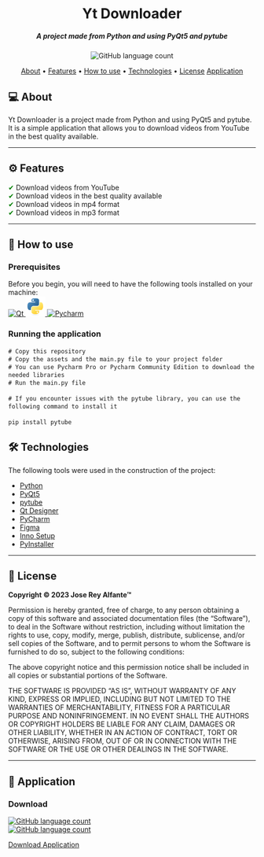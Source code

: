 
<h1 align="center">Yt Downloader</h1>
<h5 align="center">A project made from Python and using PyQt5 and pytube</h5>

<p align="center">
  <img alt="GitHub language count" src="https://res.cloudinary.com/dwqd0nals/image/upload/v1690687422/ytdownloader_lsx710.png">
</p>

<p align="center">
  <a href="#-about">About</a> •
  <a href="#-features">Features</a> •
  <a href="#-how-to-use">How to use</a> •
  <a href="#-technologies">Technologies</a> •
  <a href="#-license">License</a>
  <a href="#-application">Application</a>
</p>

## 💻 About

Yt Downloader is a project made from Python and using PyQt5 and pytube. It is a simple application that allows you to download videos from YouTube in the best quality available.

---

## ⚙️ Features

<span style="color:green;">✔</span> Download videos from YouTube<br/>
<span style="color:green;">✔</span> Download videos in the best quality available<br/>
<span style="color:green;">✔</span> Download videos in mp4 format<br/>
<span style="color:green;">✔</span> Download videos in mp3 format

---

## 🚀 How to use

### Prerequisites

Before you begin, you will need to have the following tools installed on your machine:
<br/>
<a href="https://www.qt.io/" target="_blank" rel="noreferrer">
    <img src="https://upload.wikimedia.org/wikipedia/commons/0/0b/Qt_logo_2016.svg" alt="Qt" width="40" height="40"/>
</a>
<a href="https://www.python.org" target="_blank" rel="noreferrer">
    <img src="https://raw.githubusercontent.com/devicons/devicon/master/icons/python/python-original.svg" alt="Python" width="40" height="40"/>
</a>
<a href="https://www.jetbrains.com/pycharm/" target="_blank" rel="noreferrer">
<img src="https://res.cloudinary.com/dwqd0nals/image/upload/v1690691716/PyCharm_Icon.svg_rykeuy.png" alt="Pycharm" width="40" height="40"/>
</a>

### Running the application

```
# Copy this repository
# Copy the assets and the main.py file to your project folder
# You can use Pycharm Pro or Pycharm Community Edition to download the needed libraries
# Run the main.py file

# If you encounter issues with the pytube library, you can use the following command to install it

pip install pytube
```



## 🛠 Technologies

The following tools were used in the construction of the project:

- [Python](https://www.python.org/)
- [PyQt5](https://pypi.org/project/PyQt5/)
- [pytube](https://pypi.org/project/pytube/)
- [Qt Designer](https://www.qt.io/)
- [PyCharm](https://www.jetbrains.com/pycharm/)
- [Figma](https://www.figma.com/)
- [Inno Setup](https://jrsoftware.org/isinfo.php)
- [PyInstaller](https://pyinstaller.org/en/stable/)

---

## 📝 License
<b>Copyright © 2023 Jose Rey Alfante™</b>

Permission is hereby granted, free of charge, to any person obtaining a copy of this software and associated documentation files (the “Software”), to deal in the Software without restriction, including without limitation the rights to use, copy, modify, merge, publish, distribute, sublicense, and/or sell copies of the Software, and to permit persons to whom the Software is furnished to do so, subject to the following conditions:

The above copyright notice and this permission notice shall be included in all copies or substantial portions of the Software.

THE SOFTWARE IS PROVIDED “AS IS”, WITHOUT WARRANTY OF ANY KIND, EXPRESS OR IMPLIED, INCLUDING BUT NOT LIMITED TO THE WARRANTIES OF MERCHANTABILITY, FITNESS FOR A PARTICULAR PURPOSE AND NONINFRINGEMENT. IN NO EVENT SHALL THE AUTHORS OR COPYRIGHT HOLDERS BE LIABLE FOR ANY CLAIM, DAMAGES OR OTHER LIABILITY, WHETHER IN AN ACTION OF CONTRACT, TORT OR OTHERWISE, ARISING FROM, OUT OF OR IN CONNECTION WITH THE SOFTWARE OR THE USE OR OTHER DEALINGS IN THE SOFTWARE.

---

## 📱 Application


### Download
<a align="center" href="https://bit.ly/YoutubeDownloaderWindowsSetup">
  <img alt="GitHub language count" src="https://res.cloudinary.com/dwqd0nals/image/upload/v1690698360/inno_m6lnoz.png">
</a>
<br/>
<a display="flex" href="https://bit.ly/YoutubeDownloaderWindowsSetup">
 <img alt="GitHub language count" src="https://cdn-icons-png.flaticon.com/512/9199/9199004.png" width="40" height="40">
 <p>Download Application</p>
</a>


